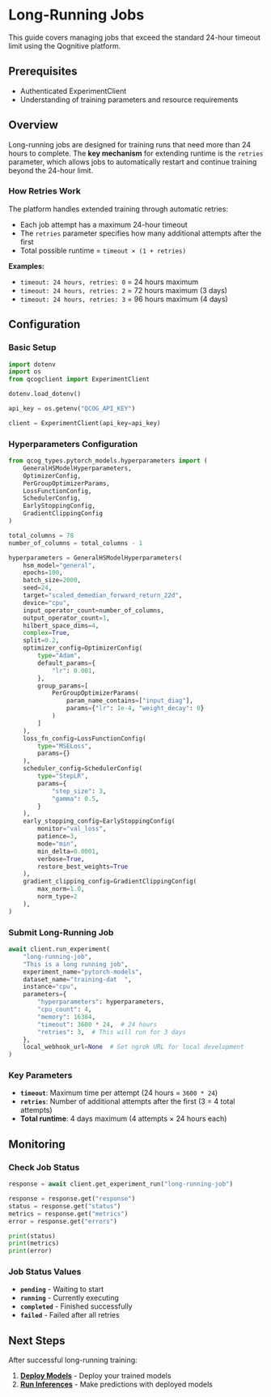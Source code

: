 # Long-Running Jobs

This guide covers managing jobs that exceed the standard 24-hour timeout limit using the Qognitive platform.

## Prerequisites

- Authenticated ExperimentClient  
- Understanding of training parameters and resource requirements

## Overview

Long-running jobs are designed for training runs that need more than 24 hours to complete. The **key mechanism** for extending runtime is the `retries` parameter, which allows jobs to automatically restart and continue training beyond the 24-hour limit.

### How Retries Work

The platform handles extended training through automatic retries:

- Each job attempt has a maximum 24-hour timeout
- The `retries` parameter specifies how many additional attempts after the first
- Total possible runtime = `timeout × (1 + retries)`

**Examples:**

- `timeout: 24 hours, retries: 0` = 24 hours maximum
- `timeout: 24 hours, retries: 2` = 72 hours maximum (3 days)
- `timeout: 24 hours, retries: 3` = 96 hours maximum (4 days)

## Configuration

### Basic Setup

```python
import dotenv
import os
from qcogclient import ExperimentClient

dotenv.load_dotenv()

api_key = os.getenv("QCOG_API_KEY")

client = ExperimentClient(api_key=api_key)
```

### Hyperparameters Configuration

```python
from qcog_types.pytorch_models.hyperparameters import (
    GeneralHSModelHyperparameters,
    OptimizerConfig,
    PerGroupOptimizerParams,
    LossFunctionConfig,
    SchedulerConfig,
    EarlyStoppingConfig,
    GradientClippingConfig
)

total_columns = 78
number_of_columns = total_columns - 1

hyperparameters = GeneralHSModelHyperparameters(
    hsm_model="general",
    epochs=100,
    batch_size=2000,
    seed=24,
    target="scaled_demedian_forward_return_22d",
    device="cpu",
    input_operator_count=number_of_columns,
    output_operator_count=1,
    hilbert_space_dims=4,
    complex=True,
    split=0.2,
    optimizer_config=OptimizerConfig(
        type="Adam",
        default_params={
            "lr": 0.001,
        },
        group_params=[
            PerGroupOptimizerParams(
                param_name_contains=["input_diag"],
                params={"lr": 1e-4, "weight_decay": 0}
            )
        ]
    ),
    loss_fn_config=LossFunctionConfig(
        type="MSELoss",
        params={}
    ),
    scheduler_config=SchedulerConfig(
        type="StepLR",
        params={
            "step_size": 3,
            "gamma": 0.5,
        }
    ),
    early_stopping_config=EarlyStoppingConfig(
        monitor="val_loss",
        patience=3,
        mode="min",
        min_delta=0.0001,
        verbose=True,
        restore_best_weights=True
    ),
    gradient_clipping_config=GradientClippingConfig(
        max_norm=1.0,
        norm_type=2
    ),
)
```

### Submit Long-Running Job

```python
await client.run_experiment(
    "long-running-job",
    "This is a long running job",
    experiment_name="pytorch-models",
    dataset_name="training-dat  ",
    instance="cpu",
    parameters={
        "hyperparameters": hyperparameters,
        "cpu_count": 4,
        "memory": 16384,
        "timeout": 3600 * 24,  # 24 hours
        "retries": 3,  # This will run for 3 days
    },
    local_webhook_url=None  # Set ngrok URL for local development
)
```

### Key Parameters

- **`timeout`**: Maximum time per attempt (24 hours = `3600 * 24`)
- **`retries`**: Number of additional attempts after the first (3 = 4 total attempts)
- **Total runtime**: 4 days maximum (4 attempts × 24 hours each)

## Monitoring

### Check Job Status

```python
response = await client.get_experiment_run("long-running-job")

response = response.get("response")
status = response.get("status")
metrics = response.get("metrics")
error = response.get("errors")

print(status)
print(metrics)
print(error)
```

### Job Status Values

- **`pending`** - Waiting to start
- **`running`** - Currently executing  
- **`completed`** - Finished successfully
- **`failed`** - Failed after all retries

## Next Steps

After successful long-running training:

1. **[Deploy Models](model-deployment.md)** - Deploy your trained models
2. **[Run Inferences](running-inferences.md)** - Make predictions with deployed models 